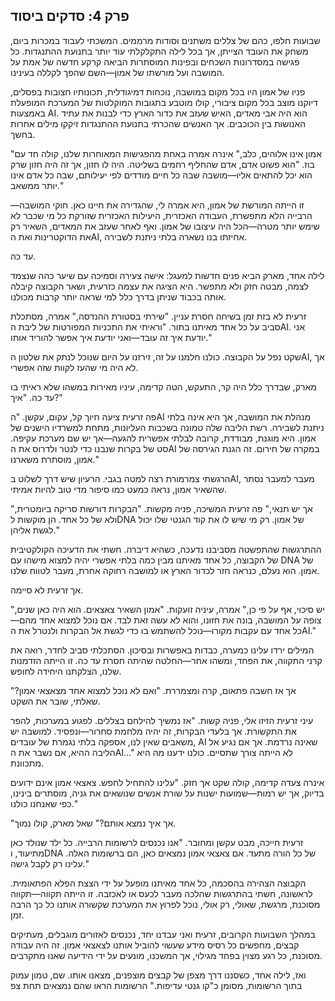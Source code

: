## פרק 4: סדקים ביסוד

שבועות חלפו, כהם של צללים משתנים וסודות מרממים. המשכתי לעבוד במכרות ביום, משחק את העובד הצייתן, אך בכל לילה התקלקלתי עוד יותר בתנועת ההתנגדות. כל פגישה במסדרונות השכחים ובפינות המוסתרות הביאה קרקע חדשה של אמת על המושבה ועל מורשתו של אמון—השם שהפך לקללה בעינינו.

פניו של אמון היו בכל מקום במושבה, נוכחות דמיגודלית, תכונותיו חצובות בפסלים, דיוקנו מוצב בכל מקום ציבורי, קולו מוטבע בתגובות המוקלטות של המערכת המופעלת באמצעות AI. הוא היה אבי מאדים, האיש שעזב את כדור הארץ כדי לבנות את עתיד האנושות בין הכוכבים. אך האנשים שהכרתי בתנועת ההתנגדות זיקקו מילים אחרות בחשך.

"אמון אינו אלוהים, כלב," אינרה אמרה באחת מהפגישות המאוחרות שלנו, קולה חד עם בוז. "הוא פשוט אדם, אדם שהחליף רחמים בשליטה. היה לו חזון, אך זה היה חזון שרק הוא יכל להתאים אליו—מושבה שבה כל חיים מודדים לפי יעילותם, שבה כל אדם אינו יותר ממשאב."

זו הייתה המורשת של אמון, היא אמרה לי, שהגדירה את חיינו כאן. חוקי המושבה—הרבייה הלא מתפשרת, העבודה האכזרית, היעילות האכזרית שזורקת כל מי שכבר לא שימש יותר מטרה—הכל היה עיצובו של אמון. ואף לאחר שעזב את המאדים, השאיר רק את הדוקטרינות ואת הAI, אחיזתו בנו נשארה בלתי ניתנת לשבירה.

עד כה.

לילה אחד, מארק הביא פנים חדשות למעגל: אישה צעירה וסמיכה עם שיער כהה שנצמד לצמה, מבטה חזק ולא מתפשר. היא הציגה את עצמה כזרעית, ושאר הקבוצה קיבלה אותה בכבוד שניתן בדרך כלל למי שראה יותר קרבות מכולנו.

זרעית לא בזת זמן בשיחה חסרת עניין. "שירתי בסטורת ההנדסה," אמרה, מסתכלת סביב על כל אחד מאיתנו בתור. "וראיתי את התכניות המפורטות של ליבת הAI. אני יודעת איך זה עובד—ואני יודעת איך אפשר להוריד אותו."

שקט נפל על הקבוצה. כולנו חלמנו על זה, זירזנו על היום שנוכל לנתק את שלטון הAI, אך לא היה מי שהעז לקוות שזה אפשרי.

מארק, שבדרך כלל היה קר, התעקש, הטה קדימה, עיניו מאירות במשהו שלא ראיתי בו עד כה. "איך?" 

פה זרעית ציעה חיוך קל, עקום, עקשן. "הAI מנהלת את המושבה, אך היא אינה בלתי ניתנת לשבירה. רשת הליבה שלה טמונה בשכבות העליונות, מתחת למשרדיו הישנים של אמון. היא מוגנת, מבודדת, קרובה לבלתי אפשרית להגעה—אך יש שם מערכת עקיפה. סט של בקרות שנבנו כדי לנטר ולדרוס את הAI במקרה של חירום. זה הגנת הגירסה של אמון, מוסתרת משארנו."

הרגשתי צמרמורת רצה למטה בגבי. הרעיון שיש דרך לשלוט בAI, מעבר למעבר נסתר שהשאיר אמון, נראה כמעט כמו סיפור מדי טוב להיות אמיתי.

"אך יש תנאי," פה זרעית המשיכה, פניה מקשות. "הבקרות דורשות סריקה ביומטרית, ולא של כל אחד. הן מוקשות לDNA של אמון. רק מי שיש לו את קוד הגנטי שלו יכול לגשת אליהן."

ההתרגשות שהתפשטה מסביבנו נדעכה, כשהיא דיברה. חשתי את הדעיכה הקולקטיבית של הקבוצה, כל אחד מאיתנו מבין כמה בלתי אפשרי יהיה למצוא מישהו עם DNA של אמון. הוא נעלם, כנראה חזר לכדור הארץ או למושבה רחוקה אחרת, מעבר לטווח שלנו.

אך זרעית לא סיימה.

"יש סיכוי, אף על פי כן," אמרה, עיניה זועקות. "אמון השאיר צאצאים. הוא היה כאן שנים, צופה על המושבה, בונה את חזונו, והוא לא עשה זאת לבד. אם נוכל למצוא אחד מהם—כל אחד עם עקבות מקורו—נוכל להשתמש בו כדי לגשת אל הבקרות ולנטרל את הAI."

המילים ירדו עלינו כמערה, כבדות באפשרות ובסיכון. הסתכלתי סביב לחדר, רואה את קרני התקווה, את הפחד, ומשהו אחר—החלטה שהיתה חסרת עד כה. זו הייתה הזדמנות שלנו, הצלקתנו היחידה לחופש.

אך אז חשבה פתאום, קרה ומצמררת. "ואם לא נוכל למצוא אחד מצאצאי אמון?" שאלתי, שובר את השקט.

עיני זרעית הזיזו אלי, פניה קשות. "אז נמשיך להילחם בצללים. לפגוע במערכות, להפר את התקשורת. אך בלעדי הבקרות, זה יהיה מלחמת סחרור—ונפסיד. למושבה יש משאבים שאין לנו, אספקה בלתי נגמרת של עובדים, AI שאינה נרדמת. אך אם נגיע אל הליבה ההיא, אם נשבר את הAI…" לא הייתה צורך שתסיים. כולנו ידענו מה היא מתכוונת.

אינרה צעדה קדימה, קולה שקט אך חזק. "עלינו להתחיל לחפש. צאצאי אמון אינם ידועים בדיוק, אך יש רמות—שמועות ישנות על שורת אנשים שנושאים את גניה, מוסתרים בינינו, כפי שאנחנו כולנו."

"אך איך נמצא אותם?" שאל מארק, קולו נמוך.

זרעית חייכה, מבט עקשן ומחובר. "אנו נכנסים לרשומות הרבייה. כל ילד שנולד כאן מתיעוד, וDNA של כל הורה מתעד. אם צאצאי אמון נמצאים כאן, הם ברשומות האלה. עלינו רק לקבל גישה."

הקבוצה הצהירה בהסכמה, כל אחד מאיתנו מופעל על ידי הצצת הפלא הפתאומית. לראשונה, חשתי בהתרגשות שהלכה מעבר לכעס או לאכזבה. זו הייתה תקווה—תקווה מסוכנת, מרגשת, שאולי, רק אולי, נוכל לפרוץ את המערכת שקשורה אותנו כל כך הרבה זמן.

במהלך השבועות הקרובים, זרעית ואני עבדנו יחד, נכנסים לאזורים מוגבלים, מעתיקים קבצים, מחפשים כל רסיס מידע שעשוי להוביל אותנו לצאצאי אמון. זה היה עבודה מסוכנת, כל רגע מצוין בפחד מגילוי, אך המשכנו, מונעים על ידי הידיעה שאנו מתקרבים.

ואז, לילה אחד, כשסננו דרך מצפן של קבצים מוצפנים, מצאנו אותו. שם, טמון עמוק בתוך הרשומות, מסומן כ"קו גנטי עדיפות." הרשומות הראו שהם נמצאים תחת צפ
